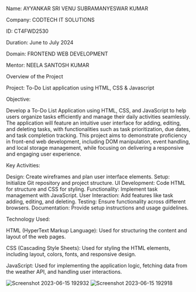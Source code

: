 Name: AYYANKAR SRI VENU SUBRAMANYESWAR KUMAR

Company: CODTECH IT SOLUTIONS

ID: CT4FWD2530

Duration: June to July 2024

Domain: FRONTEND WEB DEVELOPMENT

Mentor: NEELA SANTOSH KUMAR

Overview of the Project

Project: To-Do List application using HTML, CSS & Javascript

Objective:

Develop a To-Do List Application using HTML, CSS, and JavaScript to help users organize tasks efficiently and manage their daily activities seamlessly. The application will feature an intuitive user interface for adding, editing, and deleting tasks, with functionalities such as task prioritization, due dates, and task completion tracking. This project aims to demonstrate proficiency in front-end web development, including DOM manipulation, event handling, and local storage management, while focusing on delivering a responsive and engaging user experience.

Key Activities:

Design: Create wireframes and plan user interface elements.
Setup: Initialize Git repository and project structure.
UI Development: Code HTML for structure and CSS for styling.
Functionality: Implement task management with JavaScript.
User Interaction: Add features like task adding, editing, and deleting.
Testing: Ensure functionality across different browsers.
Documentation: Provide setup instructions and usage guidelines.


Technology Used:

HTML (HyperText Markup Language): Used for structuring the content and layout of the web pages.

CSS (Cascading Style Sheets): Used for styling the HTML elements, including layout, colors, fonts, and responsive design.

JavaScript: Used for implementing the application logic, fetching data from the weather API, and handling user interactions.

![Screenshot 2023-06-15 192932](https://github.com/VenuAyyankar/CODTECH-Task2/assets/132980829/e028ceeb-3d6e-4931-ba43-019c965f193b)
![Screenshot 2023-06-15 192918](https://github.com/VenuAyyankar/CODTECH-Task2/assets/132980829/ba803969-2682-4f4a-b1f1-feaa59cc7058)

